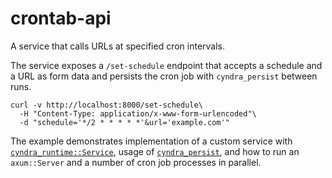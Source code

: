 # crontab-api

A service that calls URLs at specified cron intervals.

The service exposes a `/set-schedule` endpoint that accepts a schedule and a URL as form data and persists the cron job with `cyndra_persist` between runs.

```
curl -v http://localhost:8000/set-schedule\
  -H "Content-Type: application/x-www-form-urlencoded"\
  -d "schedule='*/2 * * * * *'&url='example.com'"
```

The example demonstrates implementation of a custom service with [`cyndra_runtime::Service`](https://docs.cyndra.rs/examples/custom-service), usage of [`cyndra_persist`](https://docs.cyndra.rs/resources/cyndra-persist), and how to run an `axum::Server` and a number of cron job processes in parallel.
